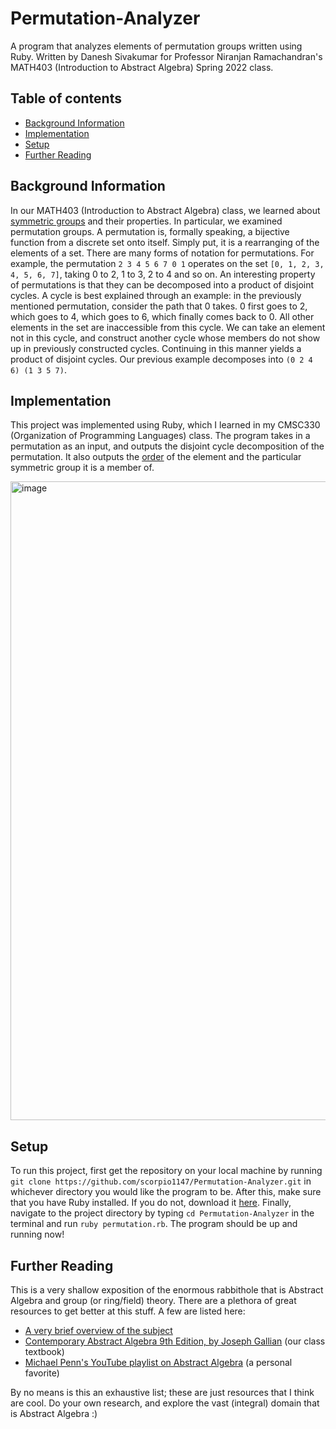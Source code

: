 # Permutation-Analyzer
A program that analyzes elements of permutation groups written using Ruby. Written by Danesh Sivakumar for Professor Niranjan Ramachandran's MATH403 (Introduction to Abstract Algebra) Spring 2022 class.


## Table of contents
* [Background Information](#background-information)
* [Implementation](#implementation)
* [Setup](#setup)
* [Further Reading](#further-reading)

## Background Information
In our MATH403 (Introduction to Abstract Algebra) class, we learned about [symmetric groups](https://mathworld.wolfram.com/SymmetricGroup.html) and their properties. In particular, we examined permutation groups. A permutation is, formally speaking, a bijective function from a discrete set onto itself. Simply put, it is a rearranging of the elements of a set. There are many forms of notation for permutations. For example, the permutation `2 3 4 5 6 7 0 1` operates on the set `[0, 1, 2, 3, 4, 5, 6, 7]`, taking 0 to 2, 1 to 3, 2 to 4 and so on. An interesting property of permutations is that they can be decomposed into a product of disjoint cycles. A cycle is best explained through an example: in the previously mentioned permutation, consider the path that 0 takes. 0 first goes to 2, which goes to 4, which goes to 6, which finally comes back to 0. All other elements in the set are inaccessible from this cycle. We can take an element not in this cycle, and construct another cycle whose members do not show up in previously constructed cycles. Continuing in this manner yields a product of disjoint cycles. Our previous example decomposes into `(0 2 4 6) (1 3 5 7)`.
	
## Implementation
This project was implemented using Ruby, which I learned in my CMSC330 (Organization of Programming Languages) class. The program takes in a permutation as an input, and outputs the disjoint cycle decomposition of the permutation. It also outputs the [order](https://en.wikipedia.org/wiki/Order_(group_theory)) of the element and the particular symmetric group it is a member of. 

<img width="1022" alt="image" src="https://user-images.githubusercontent.com/25085195/167344004-5445e841-c3a2-47e9-8c54-69816ba8db92.png">
	
## Setup
To run this project, first get the repository on your local machine by running `git clone https://github.com/scorpio1147/Permutation-Analyzer.git` in whichever directory you would like the program to be. After this, make sure that you have Ruby installed. If you do not, download it [here](https://www.ruby-lang.org/en/downloads/). Finally, navigate to the project directory by typing `cd Permutation-Analyzer` in the terminal and run `ruby permutation.rb`. The program should be up and running now! 

## Further Reading
This is a very shallow exposition of the enormous rabbithole that is Abstract Algebra and group (or ring/field) theory. There are a plethora of great resources to get better at this stuff. A few are listed here:
* [A very brief overview of the subject](https://brilliant.org/wiki/abstract-algebra/)
* [Contemporary Abstract Algebra 9th Edition, by Joseph Gallian](https://www.amazon.com/Contemporary-Abstract-Algebra-Joseph-Gallian/dp/1305657969/ref=pd_lpo_2?pd_rd_i=1305657969&psc=1) (our class textbook)
* [Michael Penn's YouTube playlist on Abstract Algebra](https://www.youtube.com/watch?v=Ol5BoUV6SjA&list=PL22w63XsKjqxaZ-v5N4AprggFkQXgkNoP) (a personal favorite)

By no means is this an exhaustive list; these are just resources that I think are cool. Do your own research, and explore the vast (integral) domain that is Abstract Algebra :)
